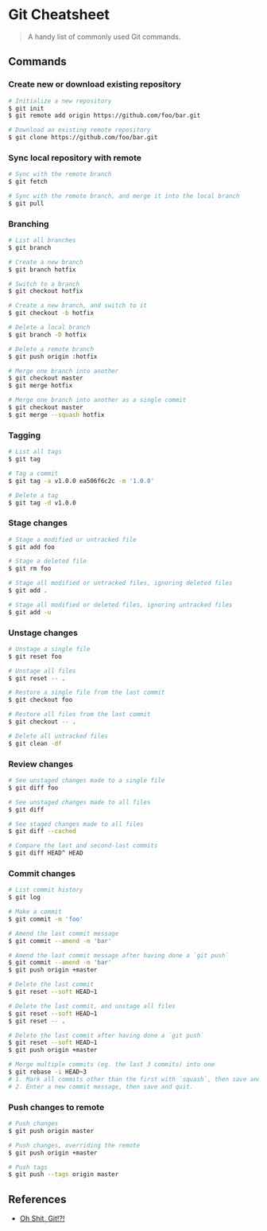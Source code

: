 # Git Cheatsheet

> A handy list of commonly used Git commands.

## Commands

### Create new or download existing repository

```sh
# Initialize a new repository
$ git init
$ git remote add origin https://github.com/foo/bar.git

# Download an existing remote repository
$ git clone https://github.com/foo/bar.git
```

### Sync local repository with remote

```sh
# Sync with the remote branch
$ git fetch

# Sync with the remote branch, and merge it into the local branch
$ git pull
```

### Branching

```sh
# List all branches
$ git branch

# Create a new branch
$ git branch hotfix

# Switch to a branch
$ git checkout hotfix

# Create a new branch, and switch to it
$ git checkout -b hotfix

# Delete a local branch
$ git branch -D hotfix

# Delete a remote branch
$ git push origin :hotfix

# Merge one branch into another
$ git checkout master
$ git merge hotfix

# Merge one branch into another as a single commit
$ git checkout master
$ git merge --squash hotfix
```

### Tagging

```sh
# List all tags
$ git tag

# Tag a commit
$ git tag -a v1.0.0 ea506f6c2c -m '1.0.0'

# Delete a tag
$ git tag -d v1.0.0
```

### Stage changes

```sh
# Stage a modified or untracked file
$ git add foo

# Stage a deleted file
$ git rm foo

# Stage all modified or untracked files, ignoring deleted files
$ git add .

# Stage all modified or deleted files, ignoring untracked files
$ git add -u
```

### Unstage changes

```sh
# Unstage a single file
$ git reset foo

# Unstage all files
$ git reset -- .

# Restore a single file from the last commit
$ git checkout foo

# Restore all files from the last commit
$ git checkout -- .

# Delete all untracked files
$ git clean -df
```

### Review changes

```sh
# See unstaged changes made to a single file
$ git diff foo

# See unstaged changes made to all files
$ git diff

# See staged changes made to all files
$ git diff --cached

# Compare the last and second-last commits
$ git diff HEAD^ HEAD
```

### Commit changes

```sh
# List commit history
$ git log

# Make a commit
$ git commit -m 'foo'

# Amend the last commit message
$ git commit --amend -m 'bar'

# Amend the last commit message after having done a `git push`
$ git commit --amend -m 'bar'
$ git push origin +master

# Delete the last commit
$ git reset --soft HEAD~1

# Delete the last commit, and unstage all files
$ git reset --soft HEAD~1
$ git reset -- .

# Delete the last commit after having done a `git push`
$ git reset --soft HEAD~1
$ git push origin +master

# Merge multiple commits (eg. the last 3 commits) into one
$ git rebase -i HEAD~3
# 1. Mark all commits other than the first with `squash`, then save and quit.
# 2. Enter a new commit message, then save and quit.
```

### Push changes to remote

```sh
# Push changes
$ git push origin master

# Push changes, overriding the remote
$ git push origin +master

# Push tags
$ git push --tags origin master
```

## References

- [Oh Shit, Git!?!](https://ohshitgit.com/)

